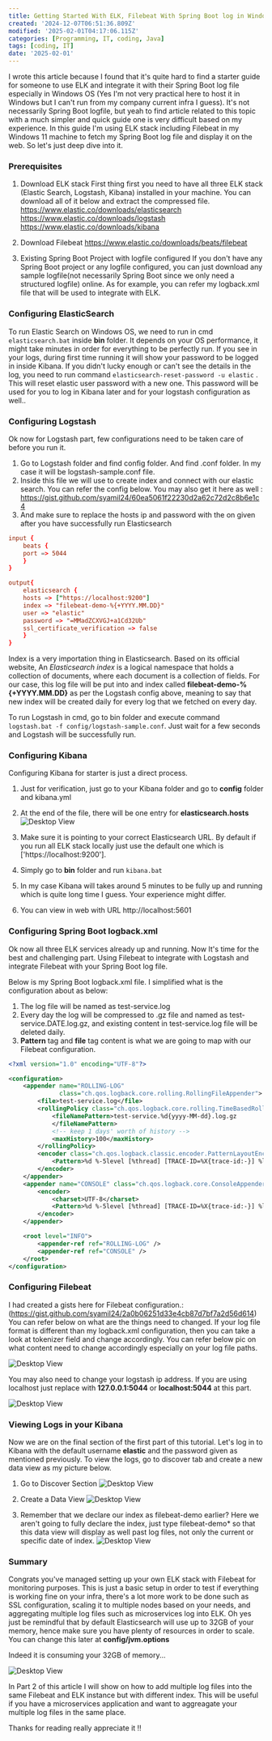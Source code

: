```yaml
---
title: Getting Started With ELK, Filebeat With Spring Boot log in Windows Part 1
created: '2024-12-07T06:51:36.809Z'
modified: '2025-02-01T04:17:06.115Z'
categories: [Programming, IT, coding, Java]
tags: [coding, IT]
date: '2025-02-01'
---
```


I wrote this article because I found that it's quite hard to find a starter guide for someone to use ELK and integrate it with their Spring Boot log file especially in Windows OS (Yes I'm not very practical here to host it in Windows but I can't run from my company current infra I guess). It's not necessarily Spring Boot logfile, but yeah to find article related to this topic with a much simpler and quick guide one is very difficult based on my experience. In this guide I'm using ELK stack including Filebeat in my Windows 11 machine to fetch my Spring Boot log file and display it on the web. So let's just deep dive into it.

### Prerequisites

1. Download ELK stack
   First thing first you need to have all three ELK stack (Elastic Search, Logstash, Kibana) installed in your machine. You can download all of it below and extract the compressed file.
    https://www.elastic.co/downloads/elasticsearch
    https://www.elastic.co/downloads/logstash
    https://www.elastic.co/downloads/kibana

2. Download Filebeat
   https://www.elastic.co/downloads/beats/filebeat

3. Existing Spring Boot Project with logfile configured
   If you don't have any Spring Boot project or any logfile configured, you can just download any sample logfile(not necessarily Spring Boot since we only need a structured logfile) online. As for example, you can refer my logback.xml file that will be used to integrate with ELK.

### Configuring ElasticSearch

To run Elastic Search on Windows OS, we need to run in cmd `elasticsearch.bat` inside **bin** folder. It depends on your OS performance, it might take minutes in order for everything to be perfectly run. If you see in your logs, during first time running it will show your password to be logged in inside Kibana. If you didn't lucky enough or can't see the details in the log, you need to run command `elasticsearch-reset-password -u elastic` . This will reset elastic user password with a new one. This password will be used for you to log in Kibana later and for your logstash configuration as well..

### Configuring Logstash

Ok now for Logstash part, few configurations need to be taken care of before you run it.

1. Go to Logstash folder and find config folder. And  find .conf folder. In my case it will be logstash-sample.conf file.
2. Inside this file we will use to create index and connect with our elastic search. You can refer the config below. You may also get it here as well :
   https://gist.github.com/syamil24/60ea5061f22230d2a62c72d2c8b6e1c4
3. And make sure to replace the hosts ip and password with the on given after you have successfully run Elasticsearch

```conf
input {
    beats {
    port => 5044
    }
}

output{
    elasticsearch {
    hosts => ["https://localhost:9200"]
    index => "filebeat-demo-%{+YYYY.MM.DD}"
    user => "elastic"
    password => "=MMadZCXVGJ+a1Cd32Ub"
    ssl_certificate_verification => false
    }
}
```

Index is a very importation thing in Elasticsearch. Based on its official website, An *Elasticsearch index* is a logical namespace that holds a collection of documents, where each document is a collection of fields. For our case, this log file will be put into and index called **filebeat-demo-%{+YYYY.MM.DD}** as per the Logstash config above, meaning to say that new index will be created daily for every log that we fetched on every day.

To run Logstash in cmd, go to bin folder and execute command `logstash.bat -f config/logstash-sample.conf`. Just wait for a few seconds and Logstash will be successfully run.

### Configuring Kibana

Configuring Kibana for starter is just a direct process.

1. Just for verification, just go to your Kibana folder and go to **config** folder and kibana.yml
2. At the end of the file, there will be one entry for **elasticsearch.hosts**
   ![Desktop View](/assets/elk/kibana-config.png)

3. Make sure it is pointing to your correct Elasticsearch URL. By default if you run all ELK stack locally just use the default one which is ['https://localhost:9200'].
4. Simply go to **bin** folder and run `kibana.bat`
5. In my case Kibana will takes around 5 minutes to be fully up and running which is quite long time I guess. Your experience might differ.
6. You can view in web with URL http://localhost:5601

### Configuring Spring Boot logback.xml

Ok now all three ELK services already up and running. Now It's time for the best and challenging part. Using Filebeat to integrate with Logstash and integrate Filebeat with your Spring Boot log file.

Below is my Spring Boot logback.xml file. I simplified what is the configuration about as below:

1. The log file will be named as test-service.log
2. Every day the log will be compressed to .gz file and named as test-service.DATE.log.gz, and existing content in test-service.log file will be deleted daily.
3. **Pattern** tag and **file** tag content is what we are going to map with our Filebeat configuration.

```xml
<?xml version="1.0" encoding="UTF-8"?>

<configuration>
    <appender name="ROLLING-LOG"
              class="ch.qos.logback.core.rolling.RollingFileAppender">
        <file>test-service.log</file>
        <rollingPolicy class="ch.qos.logback.core.rolling.TimeBasedRollingPolicy">
            <fileNamePattern>test-service.%d{yyyy-MM-dd}.log.gz
            </fileNamePattern>
            <!-- keep 1 days' worth of history -->
            <maxHistory>100</maxHistory>
        </rollingPolicy>
        <encoder class="ch.qos.logback.classic.encoder.PatternLayoutEncoder">
            <Pattern>%d %-5level [%thread] [TRACE-ID=%X{trace-id:-}] %logger{0}: %msg%n</Pattern>
        </encoder>
    </appender>
    <appender name="CONSOLE" class="ch.qos.logback.core.ConsoleAppender">
        <encoder>
            <charset>UTF-8</charset>
            <Pattern>%d %-5level [%thread] [TRACE-ID=%X{trace-id:-}] %logger{0}: %msg%n</Pattern>
        </encoder>
    </appender>

    <root level="INFO">
        <appender-ref ref="ROLLING-LOG" />
        <appender-ref ref="CONSOLE" />
    </root>
</configuration>

```

### Configuring Filebeat

I had created a gists here for Filebeat configuration.: (https://gist.github.com/syamil24/2a0b06251d33e4cb87d7bf7a2d56d614)
You can refer below on what are the things need to changed. If your log file format is different than my logback.xml configuration, then you can take a look at tokenizer field and change accordingly. You can refer below pic on what content need to change accordingly especially on your log file paths.

![Desktop View](/assets/elk/filebeat-config.png)

You may also need to change your logstash ip address. If you are using localhost just replace with **127.0.0.1:5044** or **localhost:5044** at this part.

![Desktop View](/assets/elk/filebeat-config-2.png)

### Viewing Logs in your Kibana

Now we are on the final section of the first part of this tutorial. Let's log in to Kibana with the default username **elastic** and the password given as mentioned previously. To view the logs, go to discover tab and create a new data view as my picture below.

1. Go to Discover Section
![Desktop View](/assets/elk/kibana-1.jpg)

2. Create a Data View
![Desktop View](/assets/elk/kibana-2.jpg)

3. Remember that we declare our index as filebeat-demo earlier? Here we aren't going to fully declare the index, just type  filebeat-demo* so that this data view will display as well past log files, not only the current or specific date of index.
![Desktop View](/assets/elk/kibana-3.jpg)

### Summary

Congrats you've managed setting up your own ELK stack with Filebeat for monitoring purposes. This is just a basic setup in order to test if everything is working fine on your infra, there's a lot more work to be done such as SSL configuration, scaling it to multiple nodes based on your needs, and aggregating multiple log files such as microservices log into ELK. Oh yes just be remindful that by default Elasticsearch will use up to 32GB of your memory, hence make sure you have plenty of resources in order to scale. You can change this later at **config/jvm.options**

Indeed it is consuming your 32GB of memory...


![Desktop View](/assets/elk/elastic-memory.jpg)

In Part 2 of this article I will show on how to add multiple log files into the same Filebeat and ELK instance but with different index. This will be useful if you have a microservices application and want to aggreagate your multiple log files in the same place.

Thanks for reading really appreciate it !!

